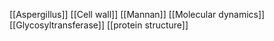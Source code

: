 [[Aspergillus]]
[[Cell wall]]
[[Mannan]]
[[Molecular dynamics]]
[[Glycosyltransferase]]
[[protein structure]]
